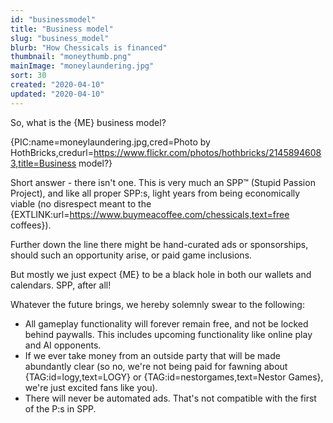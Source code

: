 ```yaml
---
id: "businessmodel"
title: "Business model"
slug: "business_model"
blurb: "How Chessicals is financed"
thumbnail: "moneythumb.png"
mainImage: "moneylaundering.jpg"
sort: 30
created: "2020-04-10"
updated: "2020-04-10"
---
```


So, what is the {ME} business model?

{PIC:name=moneylaundering.jpg,cred=Photo by HothBricks,credurl=https://www.flickr.com/photos/hothbricks/21458946083,title=Business model?}

Short answer - there isn't one. This is very much an SPP&trade; (Stupid Passion Project), and like all proper SPP:s, light years from being economically viable (no disrespect meant to the {EXTLINK:url=https://www.buymeacoffee.com/chessicals,text=free coffees}).

Further down the line there might be hand-curated ads or sponsorships, should such an opportunity arise, or paid game inclusions.

But mostly we just expect {ME} to be a black hole in both our wallets and calendars. SPP, after all!

Whatever the future brings, we hereby solemnly swear to the following:

- All gameplay functionality will forever remain free, and not be locked behind paywalls. This includes upcoming functionality like online play and AI opponents.
- If we ever take money from an outside party that will be made abundantly clear (so no, we're not being paid for fawning about {TAG:id=logy,text=LOGY} or {TAG:id=nestorgames,text=Nestor Games}, we're just excited fans like you).
- There will never be automated ads. That's not compatible with the first of the P:s in SPP.
